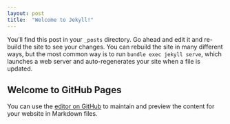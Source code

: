 ```yaml
---
layout: post
title:  "Welcome to Jekyll!"
---
```

You’ll find this post in your `_posts` directory. Go ahead and edit it and re-build the site to see your changes. You can rebuild the site in many different ways, but the most common way is to run `bundle exec jekyll serve`, which launches a web server and auto-regenerates your site when a file is updated.


## Welcome to GitHub Pages

You can use the [editor on GitHub](https://github.com/juclopezso/juclopezso.github.io/edit/master/index.md) to maintain and preview the content for your website in Markdown files.

